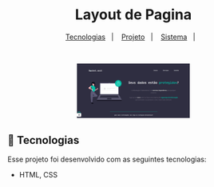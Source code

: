 <h1 align="center"> Layout de Pagina </h1>

<p align="center">
  <a href="#-tecnologias">Tecnologias</a>&nbsp;&nbsp;&nbsp;|&nbsp;&nbsp;&nbsp;
  <a href="#-projeto">Projeto</a>&nbsp;&nbsp;&nbsp;|&nbsp;&nbsp;&nbsp;
  <a href="#-sistema">Sistema</a>&nbsp;&nbsp;&nbsp;|&nbsp;&nbsp;&nbsp;
</p>

<br>

<p align="center">
  <img alt="telapagina" src=".github/TelaPagina.png" width="45%">
  
</p>
<p align="center">
  
</p>

## 🚀 Tecnologias

Esse projeto foi desenvolvido com as seguintes tecnologias:

- HTML, CSS
